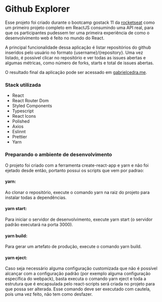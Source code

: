 # Github Explorer
Esse projeto foi criado durante o bootcamp gostack 11 da [rocketseat](https://rocketseat.com.br/) como um primeiro projeto completo em ReactJS consumindo uma API real, para que os participantes pudessem ter uma primeira experiência de como o desenvolvimento web é feito no mundo do React.

A principal funcionalidade dessa aplicação é listar repositórios do github inseridos pelo usuário no formato {username}/{repository}. Uma vez listado, é possível clicar no repositório e ver todas as issues abertas e algumas métricas, como número de forks, starts e total de issues abertas.


O resultado final da aplicação pode ser acessado em [gabrielcedra.me](gabrielcedran.me). 

### Stack utilizada
- React
- React Router Dom
- Styled Components
- Typescript
- React Icons
- Polished
- Axios
- Eslinnt
- Prettier
- Yarn

### Preparando o ambiente de desenvolvimento
O projeto foi criado com a ferramenta create-react-app e yarn e não foi ejetado desde então, portanto possui os scripts que vem por padrao:

#### yarn: 
Ao clonar o repositório, execute o comando yarn na raiz do projeto para instalar todas a dependências.
#### yarn start:
Para iniciar o servidor de desenvolvimento, execute yarn start (o servidor padrão executará na porta 3000).
#### yarn build:
Para gerar um artefato de produção, execute o comando yarn build.
#### yarn eject:
Caso seja necessário alguma configuração customizada que não é possível alcançar com a configuração padrão (por exemplo alguma configuração específica do webpack), basta executa o comando yarn eject e toda a estrutura que é encapsulada pelo react-scripts será criada no projeto para que possa ser alterada. Esse comando deve ser executado com cautela, pois uma vez feito, não tem como desfazer.


